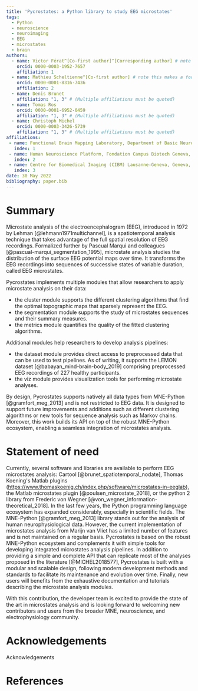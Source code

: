 ```yaml
---
title: 'Pycrostates: a Python library to study EEG microstates'
tags:
  - Python
  - neuroscience
  - neuroimaging
  - EEG
  - microstates
  - brain
authors:
  - name: Victor Férat^[Co-first author]^[Corresponding author] # note this makes a footnote saying 'Co-first author'
    orcid: 0000-0003-1952-7657
    affiliation: 1
  - name: Mathieu Scheltienne^[Co-first author] # note this makes a footnote saying 'Co-first author'
    orcid: 0000-0001-8316-7436
    affiliation: 2
  - name: Denis Brunet
    affiliation: "1, 3" # (Multiple affiliations must be quoted)
  - name: Tomas Ros
    orcid: 0000-0001-6952-0459
    affiliation: "1, 3" # (Multiple affiliations must be quoted)
  - name: Christoph Michel
    orcid: 0000-0003-3426-5739
    affiliation: "1, 3" # (Multiple affiliations must be quoted)
affiliations:
 - name: Functional Brain Mapping Laboratory, Department of Basic Neurosciences, Campus Biotech, University of Geneva, Geneva, Switzerland
   index: 1
 - name: Human Neuroscience Platform, Fondation Campus Biotech Geneva, Geneva, Switzerland
   index: 2
 - name: Centre for Biomedical Imaging (CIBM) Lausanne-Geneva, Geneva, Switzerland
   index: 3
date: 30 May 2022
bibliography: paper.bib
---
```


# Summary
Microstate analysis of the electroencephalogram (EEG), introduced in 1972 by Lehman [@lehmann1971multichannel], is a spatiotemporal analysis technique that takes advantage of the full spatial resolution of EEG recordings. Formalized further by Pascual Marqui and colleagues [@pascual-marqui_segmentation_1995], microstate analysis studies the distribution of the surface EEG potential maps over time. It transforms the EEG recordings into sequences of successive states of variable duration, called EEG microstates.

Pycrostates implements multiple modules that allow researchers to apply microstate analysis on their data:

- the cluster module supports the different clustering algorithms that find the optimal topographic maps that sparsely represent the EEG. 
- the segmentation module supports the study of microstates sequences and their summary measures.
- the metrics module quantifies the quality of the fitted clustering algorithms.

Additional modules help researchers to develop analysis pipelines:
- the dataset module provides direct access to preprocessed data that can be used to test pipelines. As of writing, it supports the LEMON dataset [@babayan_mind-brain-body_2019] comprising preprocessed EEG recordings of 227 healthy participants.
- the viz module provides visualization tools for performing microstate analyses.

By design, Pycrostates supports natively all data types from MNE-Python [@gramfort_meg_2013] and is not restricted to EEG data. It is designed to support future improvements and additions such as different clustering algorithms or new tools for sequence analysis such as Markov chains. Moreover, this work builds its API on top of the robust MNE-Python ecosystem, enabling a seamless integration of microstates analysis.

# Statement of need

Currently, several software and libraries are available to perform EEG microstates analysis: Cartool [@brunet_spatiotemporal_nodate], Thomas Koening's Matlab plugins (https://www.thomaskoenig.ch/index.php/software/microstates-in-eeglab), the Matlab microstates plugin [@poulsen_microstate_2018], or the python 2 library from Frederic von Wegner [@von_wegner_information-theoretical_2018]. In the last few years, the Python programming language ecosystem has expanded considerably, especially in scientific fields. The MNE-Python [@gramfort_meg_2013] library stands out for the analysis of human neurophysiological data. However, the current implementation of microstates analysis from Marijn van Vliet has a limited number of features and is not maintained on a regular basis. Pycrostates is based on the robust MNE-Python ecosystem and complements it with simple tools for developing integrated microstates analysis pipelines. 
In addition to providing a simple and complete API that can replicate most of the analyses proposed in the literature [@MICHEL2018577], Pycrostates is built with a modular and scalable design, following modern development methods and standards to facilitate its maintenance and evolution over time. Finally, new users will benefits from the exhaustive documentation and tutorials describing the microstate analysis modules.

With this contribution, the developer team is excited to provide the state of the art in microstates analysis and is looking forward to welcoming new contributors and users from the broader MNE, neuroscience, and electrophysiology community.

# Acknowledgements

Acknowledgements

# References